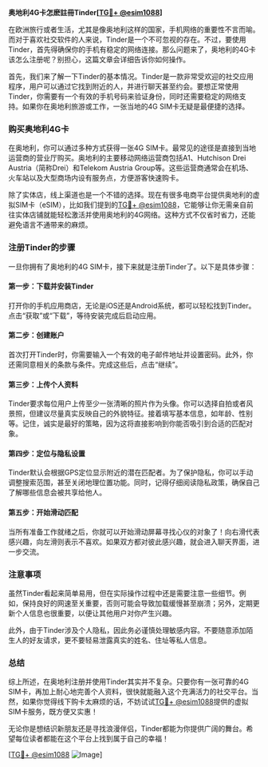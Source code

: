 **奥地利4G卡怎麽註冊Tinder[[TG💪+ @esim1088](https://t.me/s/esim1088)]**

在欧洲旅行或者生活，尤其是像奥地利这样的国家，手机网络的重要性不言而喻。而对于喜欢社交软件的人来说，Tinder是一个不可忽视的存在。不过，要使用Tinder，首先得确保你的手机有稳定的网络连接。那么问题来了，奥地利的4G卡该怎么注册呢？别担心，这篇文章会详细告诉你如何操作。

首先，我们来了解一下Tinder的基本情况。Tinder是一款非常受欢迎的社交应用程序，用户可以通过它找到附近的人，并进行聊天甚至约会。要想正常使用Tinder，你需要有一个有效的手机号码来验证身份，同时还需要稳定的网络支持。如果你在奥地利旅游或工作，一张当地的4G SIM卡无疑是最便捷的选择。

### **购买奥地利4G卡**

在奥地利，你可以通过多种方式获得一张4G SIM卡。最常见的途径是直接到当地运营商的营业厅购买。奥地利的主要移动网络运营商包括A1、Hutchison Drei Austria（简称Drei）和Telekom Austria Group等。这些运营商通常会在机场、火车站以及大型商场内设有服务点，方便游客快速购卡。

除了实体店，线上渠道也是一个不错的选择。现在有很多电商平台提供奥地利的虚拟SIM卡（eSIM），比如我们提到的[TG💪+ @esim1088](https://t.me/s/esim1088)，它能够让你无需亲自前往实体店铺就能轻松激活并使用奥地利的4G网络。这种方式不仅省时省力，还能避免语言不通带来的麻烦。

### **注册Tinder的步骤**

一旦你拥有了奥地利的4G SIM卡，接下来就是注册Tinder了。以下是具体步骤：

#### **第一步：下载并安装Tinder**
打开你的手机应用商店，无论是iOS还是Android系统，都可以轻松找到Tinder。点击“获取”或“下载”，等待安装完成后启动应用。

#### **第二步：创建账户**
首次打开Tinder时，你需要输入一个有效的电子邮件地址并设置密码。此外，你还需同意相关的条款与条件。完成这些后，点击“继续”。

#### **第三步：上传个人资料**
Tinder要求每位用户上传至少一张清晰的照片作为头像。你可以选择自拍或者风景照，但建议尽量真实反映自己的外貌特征。接着填写基本信息，如年龄、性别等。记住，诚实是最好的策略，因为这将直接影响到你能否吸引到合适的匹配对象。

#### **第四步：定位与隐私设置**
Tinder默认会根据GPS定位显示附近的潜在匹配者。为了保护隐私，你可以手动调整搜索范围，甚至关闭地理位置功能。同时，记得仔细阅读隐私政策，确保自己了解哪些信息会被共享给他人。

#### **第五步：开始滑动匹配**
当所有准备工作就绪之后，你就可以开始滑动屏幕寻找心仪的对象了！向右滑代表感兴趣，向左滑则表示不喜欢。如果双方都对彼此感兴趣，就会进入聊天界面，进一步交流。

### **注意事项**

虽然Tinder看起来简单易用，但在实际操作过程中还是需要注意一些细节。例如，保持良好的网速至关重要，否则可能会导致加载缓慢甚至崩溃；另外，定期更新个人信息也很重要，以便让其他用户对你产生兴趣。

此外，由于Tinder涉及个人隐私，因此务必谨慎处理敏感内容。不要随意添加陌生人的好友请求，更不要轻易泄露真实的姓名、住址等私人信息。

### **总结**

综上所述，在奥地利注册并使用Tinder其实并不复杂。只要你有一张可靠的4G SIM卡，再加上耐心地完善个人资料，很快就能融入这个充满活力的社交平台。当然，如果你觉得线下购卡太麻烦的话，不妨试试[TG💪+ @esim1088](https://t.me/s/esim1088)提供的虚拟SIM卡服务，既方便又实惠！

无论你是想结识新朋友还是寻找浪漫伴侣，Tinder都能为你提供广阔的舞台。希望每位读者都能在这个平台上找到属于自己的幸福！

[[TG💪+ @esim1088](https://t.me/s/esim1088) ![Image](https://i.postimg.cc/4NQfJmqS/Snipaste-2025-05-13-00-14-12.png)]